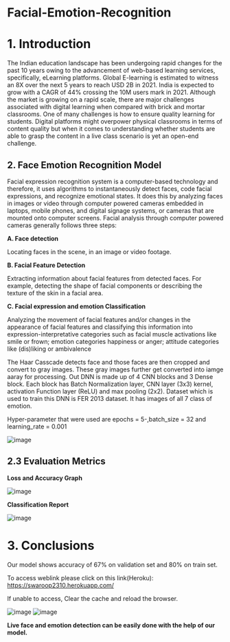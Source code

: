 # Facial-Emotion-Recognition

# 1. Introduction

The Indian education landscape has been undergoing rapid changes for the past 10 years owing to
the advancement of web-based learning services, specifically, eLearning platforms.
Global E-learning is estimated to witness an 8X over the next 5 years to reach USD 2B in 2021. India
is expected to grow with a CAGR of 44% crossing the 10M users mark in 2021. Although the market
is growing on a rapid scale, there are major challenges associated with digital learning when
compared with brick and mortar classrooms. One of many challenges is how to ensure quality
learning for students. Digital platforms might overpower physical classrooms in terms of content
quality but when it comes to understanding whether students are able to grasp the content in a live
class scenario is yet an open-end challenge.










## 2. Face Emotion Recognition Model

Facial expression recognition system is a computer-based technology and therefore, it uses algorithms to instantaneously detect faces, code facial expressions, and recognize emotional states. It does this by analyzing faces in images or video through computer powered cameras embedded in laptops, mobile phones, and digital signage systems, or cameras that are mounted onto computer screens. Facial analysis through computer powered cameras generally follows three steps:

**A. Face detection**

Locating faces in the scene, in an image or video footage.

**B. Facial Feature Detection**

Extracting information about facial features from detected faces. For example, detecting the shape of facial components or describing the texture of the skin in a facial area.

**C. Facial expression and emotion Classification**

Analyzing the movement of facial features and/or changes in the appearance of facial features and classifying this information into expression-interpretative categories such as facial muscle activations like smile or frown; emotion categories happiness or anger; attitude categories like (dis)liking or ambivalence


The Haar Casscade detects face and those faces are then cropped and convert to gray images. These  gray images further get converted into iamge aaray for processing. Out DNN is made up of 4 CNN blocks and 3 Dense block. Each block has Batch Normalization layer, CNN layer (3x3) kernel, activation Function layer (ReLU) and max pooling (2x2). Dataset which is used to train this DNN is FER 2013 dataset. It has images of all 7 class of emotion. 

Hyper-parameter that were used are epochs = 5-,batch_size = 32 and learning_rate = 0.001

![image](https://user-images.githubusercontent.com/77975029/152092140-1b3688eb-9bab-49d1-a63f-8a0454ae57c9.png)

## 2.3 Evaluation Metrics

**Loss and Accuracy Graph**

![image](https://user-images.githubusercontent.com/77975029/152092180-5a84a715-992d-4f2a-9c5f-0bd01a05374a.png)


**Classification Report**


![image](https://user-images.githubusercontent.com/77975029/152092218-83f098d1-a42f-4328-b793-127417422a08.png)




# 3. Conclusions 

Our model shows accuracy of 67% on validation set and 80% on train set. 

To access weblink please click on this link(Heroku): https://swaroop2310.herokuapp.com/



If unable to access, Clear the cache and reload the browser.


![image](https://user-images.githubusercontent.com/77975029/152092574-24954921-79e5-4510-8c78-04d6417c2275.png)
![image](https://user-images.githubusercontent.com/77975029/152092594-152b9dba-7b02-4aa5-868c-8875f0ceba76.png)


**Live face and emotion detection can be easily done with the help of our model.**



